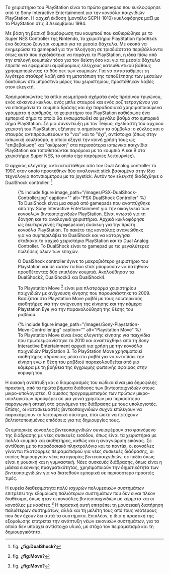 Το χειριστήριο του PlayStation είναι το πρώτο gamepad που κυκλοφόρησε από τη Sony Interactive Entertainment για την κονσόλα παιχνιδιών PlayStation. Η αρχική έκδοση (μοντέλο SCPH-1010) κυκλοφόρησε μαζί με το PlayStation στις 3 Δεκεμβρίου 1994.

Με βάση τη βασική διαμόρφωση του κουμπιού που καθιερώθηκε με το Super NES Controller της Nintendo, το χειριστήριο PlayStation πρόσθεσε ένα δεύτερο ζευγάρι κουμπιά για τα μεσαία δάχτυλα. Με σκοπό να ενημερώσει το gamepad για την πλοήγηση σε τρισδιάστατα περιβάλλοντα όπως αυτά που σχεδιάστηκε να παράγει το PlayStation, η ιδέα πίσω από την επιλογή κουμπιών τόσο για τον δείκτη όσο και για τα μεσαία δάχτυλα έπρεπε να εφαρμόσει αμφίδρομους ελέγχους κατευθυντικού βάθους χρησιμοποιώντας τα δύο σετ των κουμπιών. Για να αντισταθμίσει τη λιγότερο σταθερή λαβή από τη μετατόπιση της τοποθέτησης των μεσαίων δακτύλων στο μπροστινό μέρος του χειριστηρίου, προστέθηκαν λαβές στον ελεγκτή.

Χρησιμοποιώντας τα απλά γεωμετρικά σχήματα ενός πράσινου τριγώνου, ενός κόκκινου κύκλου, ενός μπλε σταυρού και ενός ροζ τετραγώνου για να επισημάνει τα κουμπιά δράσης και όχι παραδοσιακά χρησιμοποιούμενα γράμματα ή αριθμούς, το χειριστήριο του PlayStation καθιέρωσε ένα εμπορικό σήμα το οποίο θα ενσωματωθεί σε μεγάλο βαθμό στο εμπορικό σήμα PlayStation. Σε μια συνέντευξη με τον Teiyuo, σχεδιαστή του αρχικού χειριστή του PlayStation, εξήγησε τι σημαίνουν τα σύμβολα: ο κύκλος και ο σταυρός αντιπροσωπεύουν το "ναι" και το "όχι", αντίστοιχα (όπως στην ιαπωνική κουλτούρα, η οποία εξηγεί την κοινή χρήση τους ως "επιβεβαίωση" και "ακύρωση" στα περισσότερα ιαπωνικά παιχνίδια PlayStation και τοποθετούνται παρόμοια με τα κουμπιά A και B στο χειριστήριο Super NES, το οποίο είχε παρόμοιες λειτουργίες).

Ο αρχικός ελεγκτής αντικαταστάθηκε από τον Dual Analog controller το 1997, στον οποίο προστέθηκν δύο αναλογικά stick βασισμένα στην ίδια τεχνολογία ποτνσιομέτρου με τα joystick. Αυτόν τον ελεγκτή διαδέχθηκε ο DualShock controller. [^1]

<figure id="fig:DualShock">
{% include figure image_path="/images/PSX-DualShock-Controller.jpg" caption=""
alt="PSX DualShock Controller" %}
<figcaption>
Το DualShock είναι μια σειρά από gamepads που αναπτύχθηκε από την Sony Interactive Entertainment για την οικογένεια των κονσολών βιντεοπαιχνιδιών PlayStation. Είναι γνωστό για τη δόνηση και τα αναλογικά χειριστήρια. Αρχικά κυκλοφόρησε ως δευτερογενής περιφερειακή συσκευή για την πρώτη κονσόλα PlayStation. Το πακέτο της κονσόλας ανανεώθηκς για να συμπεριλάβει το DualShock και να καταργήσει σταδιακά το αρχικό χειριστήριο PlayStation και το Dual Analog Controller. Το DualShock είναι το gamepad με τις μεγαλύτερες πωλήσεις όλων των εποχών.
</figcaption>

Ο DualShock controller έγινε το μακροβιότερο χειριστήριο του Playstation και σε αυτόν τα δύο stick μπορούσαν να πατηθούν προσθέτοντας δύο επιπλέον κουμπιά. Ακολούθησαν τα DualShock2, DualShock3 και DualShock4.

Το Playstation Move [^2] είναι μια πλατφόρμα χειριστηρίου παιχνιδιών με ανίχνευση κίνησης που παρουσιάστηκε το 2009. Βασίζεται στο Playstation Move ραβδί με τους εσωτερικούς αισθητήρες για την ανίχνευση της κίνησης και την κάμερα Playstation Eye για την παρακολούθηση της θέσης του ραβδιού.

</figure>
<figure id="fig:Move">
{% include figure image_path="/images/Sony-Playstation-Move-Controller.jpg" caption=""
alt="Playstation Move" %}
<figcaption>
Το Playstation Move είναι ένας ελεγκτής κίνησης για παιχνίδια που πρωτοεμφανίστηκε το 2010 και αναπτύχθηκε από τη Sony Interactive Entertainment αρχικά για χρήση με την κονσόλα παιχνιδιών PlayStation 3. Το PlayStation Move χρησιμοποιεί αισθητήρες αδράνειας μέσα στο ραβδί για να εντοπίσει την κίνηση ενώ η θέση του ραβδιού παρακολουθείται από μια κάμερα με τη βοήθεια της έγχρωμης φωτεινής σφαίρας στην κορυφή του.
</figcaption>
</figure>

Η οικιακή ανάπτυξη και ο διαμοιρασμός του κώδικα είναι μια δημοφιλής
πρακτική, από τα πρώτα βήματα διάδοσης των βιντεοπαιχνιδιών στους
μικρο-υπολογιστές. Ο άμεσος προγραμματισμός των πρώτων μικρο-υπολογιστών
προσφέρει σε μια γενιά χρηστών μια περισσότερο παραγωγική οπτική στο
φαινόμενο της διάδρασης με τους υπολογιστές. Επίσης, οι κατασκευαστές
βιντεοπαιχνιδιών συχνά επιλέγουν να παρακάμψουν το λειτουργικό σύστημα,
έτσι ώστε να πετύχουν βελτιστοποιημένες επιδόσεις για τις δημιουργίες
τους.

Οι εμπορικές κονσόλες βιντεοπαιχνιδιών συνεισφέρουν στο φαινόμενο της
διάδρασης με νέες συσκευές εισόδου, όπως είναι τα χειριστήρια με πολλά
κουμπιά και αισθητήρες, καθώς και η αναγνώριση εικόνας. Σε αντίθεση με
το παραδοσιακό πληκτρολόγιο και το ποντίκι, οι κονσόλες γίνονται
πλατφόρμες πειραματισμού για νέες συσκευές διάδρασης, οι οποίες
δημιουργούν νέες κατηγορίες βιντεοπαιχνιδιών, σε πεδία όπως είναι η
μουσική και η γυμναστική. Νέες συσκευές διάδρασης, όπως είναι η μάσκα
εικονικής πραγματικότητας, χρησιμοποιούν την δημοτικότητα των
βιντεοπαιχνιδιών για να διατεθούν εμπορικά σε περισσότερο προσιτές
τιμές.

Η ευρεία διαθεσιμότητα πολύ ισχυρών πολυμεσικών συστημάτων επιτρέπει την
εξομοίωση παλιότερων συστημάτων που δεν είναι πλέον διαθέσιμα, όπως ήταν
οι κονσόλες βιντεοπαιχνιδιών με κέρματα και οι κονσόλες με κασέτες.[^2]
Η πρακτική αυτή επιτρέπει τη μουσειακή διατήρηση παλιότερων συστημάτων,
αλλά και τη μελέτη τους από τους νεότερους που δεν έχουν δει αυτά τα
συστήματα. Επιπλέον, η ίδια η πρακτική της εξομοίωσης επιτρέπει την
ανάπτυξη νέων εικονικών συστημάτων, για τα οποία δεν υπάρχει αντίστοιχο
υλικό, με στόχο τον πειραματισμό και τη δημιουργικότητα.

[^1]: fig. **¿fig:DualShock?**

[^2]: fig. **¿fig:Move?**
